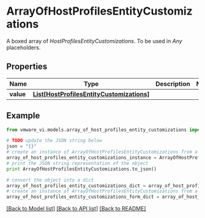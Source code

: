 # ArrayOfHostProfilesEntityCustomizations

A boxed array of *HostProfilesEntityCustomizations*. To be used in *Any* placeholders. 

## Properties
Name | Type | Description | Notes
------------ | ------------- | ------------- | -------------
**value** | [**List[HostProfilesEntityCustomizations]**](HostProfilesEntityCustomizations.md) |  | 

## Example

```python
from vmware_vi.models.array_of_host_profiles_entity_customizations import ArrayOfHostProfilesEntityCustomizations

# TODO update the JSON string below
json = "{}"
# create an instance of ArrayOfHostProfilesEntityCustomizations from a JSON string
array_of_host_profiles_entity_customizations_instance = ArrayOfHostProfilesEntityCustomizations.from_json(json)
# print the JSON string representation of the object
print ArrayOfHostProfilesEntityCustomizations.to_json()

# convert the object into a dict
array_of_host_profiles_entity_customizations_dict = array_of_host_profiles_entity_customizations_instance.to_dict()
# create an instance of ArrayOfHostProfilesEntityCustomizations from a dict
array_of_host_profiles_entity_customizations_form_dict = array_of_host_profiles_entity_customizations.from_dict(array_of_host_profiles_entity_customizations_dict)
```
[[Back to Model list]](../README.md#documentation-for-models) [[Back to API list]](../README.md#documentation-for-api-endpoints) [[Back to README]](../README.md)


